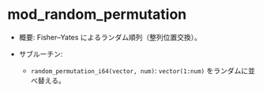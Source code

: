 # mod_random_permutation

- 概要: Fisher–Yates によるランダム順列（整列位置交換）。

- サブルーチン:
  - `random_permutation_i64(vector, num)`: `vector(1:num)` をランダムに並べ替える。

